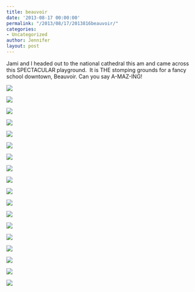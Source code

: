 ```yaml
---
title: beauvoir
date: '2013-08-17 00:00:00'
permalink: "/2013/08/17/2013816beauvoir/"
categories:
- Uncategorized
author: Jennifer
layout: post
---
```


Jami and I headed out to the national cathedral this am and came across this SPECTACULAR playground. &nbsp;It is THE stomping grounds for a fancy school downtown, Beauvoir. Can you say A-MAZ-ING!

<div class="image-gallery-wrapper">
  <p>
    <img src="http://static1.squarespace.com/static/50db6bb3e4b015296cd43789/50dfa5b1e4b0dc6320e0b5ea/520e835de4b0381b503bdb13/1376683716952/2013-08-16+12.49.21.jpg.21.jpg?format=original" />
  </p>

  <p>
    <img src="http://static1.squarespace.com/static/50db6bb3e4b015296cd43789/50dfa5b1e4b0dc6320e0b5ea/520e8319e4b086f44d240f8a/1376683886417/2013-08-16+12.44.29.jpg.29.jpg?format=original" />
  </p>

  <p>
    <img src="http://static1.squarespace.com/static/50db6bb3e4b015296cd43789/50dfa5b1e4b0dc6320e0b5ea/520e8890e4b0f352bf2b38dc/1430547623739/2013-08-16+11.02.47.jpg.47.jpg?format=original" />
  </p>

  <p>
    <img src="http://static1.squarespace.com/static/50db6bb3e4b015296cd43789/50dfa5b1e4b0dc6320e0b5ea/520e823de4b061d57274e56c/1430547603093/2013-08-16+11.22.50.jpg.50.jpg?format=original" />
  </p>

  <p>
    <img src="http://static1.squarespace.com/static/50db6bb3e4b015296cd43789/50dfa5b1e4b0dc6320e0b5ea/520e82cbe4b081bd661d7f3e/1376699055860/2013-08-16+12.15.19.jpg.19.jpg?format=original" />
  </p>

  <p>
    <img src="http://static1.squarespace.com/static/50db6bb3e4b015296cd43789/50dfa5b1e4b0dc6320e0b5ea/520e7eb6e4b02e4272b43b21/1376699470669/2013-08-16+11.08.43.jpg.43.jpg?format=original" />
  </p>

  <p>
    <img src="http://static1.squarespace.com/static/50db6bb3e4b015296cd43789/50dfa5b1e4b0dc6320e0b5ea/520e8124e4b0381b503bd5ab/1376699270117/2013-08-16+11.08.25.jpg.25.jpg?format=original" />
  </p>

  <p>
    <img src="http://static1.squarespace.com/static/50db6bb3e4b015296cd43789/50dfa5b1e4b0dc6320e0b5ea/520e8078e4b0fc6d215d5bae/1376700438258/2013-08-16+11.00.22.jpg.22.jpg?format=original" />
  </p>

  <p>
    <img src="http://static1.squarespace.com/static/50db6bb3e4b015296cd43789/50dfa5b1e4b0dc6320e0b5ea/520e8111e4b07f9a90c25774/1376700631355/2013-08-16+11.03.48.jpg.48.jpg?format=original" />
  </p>

  <p>
    <img src="http://static1.squarespace.com/static/50db6bb3e4b015296cd43789/50dfa5b1e4b0dc6320e0b5ea/520e8170e4b0f352bf2b20b4/1376701220931/2013-08-16+11.14.28.jpg.28.jpg?format=original" />
  </p>

  <p>
    <img src="http://static1.squarespace.com/static/50db6bb3e4b015296cd43789/50dfa5b1e4b0dc6320e0b5ea/520e81b5e4b086f44d240b74/1376700037230/2013-08-16+11.22.14.jpg.14.jpg?format=original" />
  </p>

  <p>
    <img src="http://static1.squarespace.com/static/50db6bb3e4b015296cd43789/50dfa5b1e4b0dc6320e0b5ea/520e8282e4b061d57274e5ec/1376683369728/2013-08-16+11.43.24.jpg.24.jpg?format=original" />
  </p>

  <p>
    <img src="http://static1.squarespace.com/static/50db6bb3e4b015296cd43789/50dfa5b1e4b0dc6320e0b5ea/520e8227e4b0ec9403c79a76/1376700845387/2013-08-16+11.22.38.jpg.38.jpg?format=original" />
  </p>

  <p>
    <img src="http://static1.squarespace.com/static/50db6bb3e4b015296cd43789/50dfa5b1e4b0dc6320e0b5ea/520e82a1e4b02bacee12f5b9/1376701921311/2013-08-16+12.13.19.jpg.19.jpg?format=original" />
  </p>

  <p>
    <img src="http://static1.squarespace.com/static/50db6bb3e4b015296cd43789/50dfa5b1e4b0dc6320e0b5ea/520e82b8e4b0fc6d215d60b2/1376683529968/2013-08-16+12.13.32.jpg.32.jpg?format=original" />
  </p>

  <p>
    <img src="http://static1.squarespace.com/static/50db6bb3e4b015296cd43789/50dfa5b1e4b0dc6320e0b5ea/520e82e1e4b0381b503bda28/1376682739260/2013-08-16+12.28.36.jpg.36.jpg?format=original" />
  </p>

  <p>
    <img src="http://static1.squarespace.com/static/50db6bb3e4b015296cd43789/50dfa5b1e4b0dc6320e0b5ea/520e8868e4b0c6a53737bb0a/1376684153160/2013-08-16+11.00.16.jpg.16.jpg?format=original" />
  </p>

  <p>
    <img src="http://static1.squarespace.com/static/50db6bb3e4b015296cd43789/50dfa5b1e4b0dc6320e0b5ea/520ecb99e4b06234c104b78d/1376701342659/2013-08-16+12.04.48.jpg.48.jpg?format=original" />
  </p>
</div>
